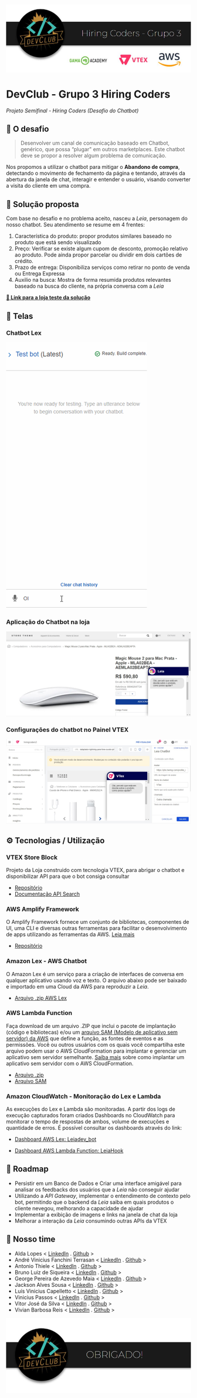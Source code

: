 <img src="./assets/cabec.jpg" alt="Hiring Coders - Grupo 3" />

# DevClub - Grupo 3 Hiring Coders
*Projeto Semifinal - Hiring Coders (Desafio do Chatbot)*

## 🎯 O desafio
> Desenvolver um canal de comunicação baseado em Chatbot, genérico, que possa “plugar" em outros marketplaces. Este chatbot deve se propor a resolver algum problema de comunicação.

Nos propomos a utilizar o chatbot para mitigar o  **Abandono de compra**, detectando o movimento de fechamento da página e tentando, através da abertura da janela de chat, interagir e entender o usuário, visando converter a visita do cliente em uma compra.

## 🚀 Solução proposta
Com base no desafio e no problema aceito, nasceu a *Leia*, personagem do nosso chatbot. Seu atendimento se resume em 4 frentes:
1. Característica do produto: propor produtos similares baseado no produto que está sendo visualizado
2. Preço: Verificar se existe algum cupom de desconto, promoção relativo ao produto. Pode ainda propor parcelar ou dividir em dois cartões de crédito.
3. Prazo de entrega: Disponibiliza serviços como retirar no ponto de venda ou Entrega Expressa
4. Auxilio na busca: Mostra de forma resumida produtos relevantes baseado na busca do cliente, na própria conversa com a *Leia*

**[🔗 Link para a loja teste da solução](https://hiringcoders3.myvtex.com/)**

## 📱 Telas
### Chatbot Lex
<img src="./assets/leia_bot3.gif" alt="Chatbot AWS Lex" />

### Aplicação do Chatbot na loja
<img src="./assets/tela_loja1.jpg" alt="Aplicação do Chatbot na loja" />

### Configurações do chatbot no Painel VTEX
<img src="./assets/tela_loja2.jpg" alt="Configurações do chatbot no Painel VTEX" />

## ⚙ Tecnologias / Utilização

### VTEX Store Block
Projeto da Loja construido com tecnologia VTEX, para abrigar o chatbot e disponibilizar API para que o bot consiga consultar
- [Repositório](https://github.com/GamaDevClub/leia_chatbot)
- [Documentação API Search](https://developers.vtex.com/reference/search-3)

### AWS Amplify Framework
O Amplify Framework fornece um conjunto de bibliotecas, componentes de UI, uma CLI e diversas outras ferramentas para facilitar o desenvolvimento de apps utilizando as ferramentas da AWS. [Leia mais](https://aws.amazon.com/pt/amplify/framework/)

- [Repositório](https://github.com/GamaDevClub/leia-bot-dev)

### Amazon Lex - AWS Chatbot
O Amazon Lex é um serviço para a criação de interfaces de conversa em qualquer aplicativo usando voz e texto.
O arquivo abaixo pode ser baixado e importado em uma Cloud da AWS para reproduzir a *Leia*.
- [Arquivo .zip AWS Lex](assets/leiabot_dev_1_0dadbe2b-49ff-4883-86e7-a831f9f19e60_Bot_LEX_V2.zip)

### AWS Lambda Function
Faça download de um arquivo .ZIP que inclui o pacote de implantação (código e bibliotecas) e/ou um [arquivo SAM (Modelo de aplicativo sem servidor) da AWS](https://docs.aws.amazon.com/lambda/latest/dg/deploying-lambda-apps.html#serverless_app) que define a função, as fontes de eventos e as permissões.
Você ou outros usuários com os quais você compartilha este arquivo podem usar o AWS CloudFormation para implantar e gerenciar um aplicativo sem servidor semelhante. [Saiba mais](https://docs.aws.amazon.com/lambda/latest/dg/serverless-deploy-wt.html#serverless-deploy) sobre como implantar um aplicativo sem servidor com o AWS CloudFormation.

- [Arquivo .zip](assets/leiaHook-pacote-implantação.zip)
- [Arquivo SAM](assets/leiaHook-SAM.yaml)

### Amazon CloudWatch - Monitoração do Lex e Lambda
As execuções do Lex e Lambda são monitoradas. A partir dos logs de execução capturados foram criados Dashboards no CloudWatch para monitorar o tempo de respostas de ambos, volume de execuções e quantidade de erros. É possível consultar os dashboards através do link:

- [Dashboard AWS Lex: Leiadev_bot](https://cloudwatch.amazonaws.com/dashboard.html?dashboard=Leia_Watch&context=eyJSIjoidXMtZWFzdC0xIiwiRCI6ImN3LWRiLTU2Mjk0ODc3MTUzNiIsIlUiOiJ1cy1lYXN0LTFfdVlVMVhUZDg4IiwiQyI6IjNmZWY0c2Y2OWNlcGtzNmtodXY5Z2YwMm9pIiwiSSI6InVzLWVhc3QtMTo3N2FmMTdiNy1kYzE0LTQ4YTItOWU3Zi01YzRlNjE2NjkwZGQiLCJNIjoiUHVibGljIn0=)

- [Dashboard AWS Lambda Function: LeiaHook](https://cloudwatch.amazonaws.com/dashboard.html?dashboard=LeiaHook&context=eyJSIjoidXMtZWFzdC0xIiwiRCI6ImN3LWRiLTU2Mjk0ODc3MTUzNiIsIlUiOiJ1cy1lYXN0LTFfdVlVMVhUZDg4IiwiQyI6IjNmZWY0c2Y2OWNlcGtzNmtodXY5Z2YwMm9pIiwiSSI6InVzLWVhc3QtMTozYTEyM2Q3Zi0yYzYwLTRjNGUtYjdmNy01NjNiOWI0YWZiMGUiLCJNIjoiUHVibGljIn0=)


## 🧭 Roadmap
- Persistir em um Banco de Dados e Criar uma interface amigável para analisar os feedbacks dos usuários que a *Leia* não conseguir ajudar
- Utilizando a *API Gateway*, implementar o entendimento de contexto pelo bot, permitindo que o backend da *Leia* saiba em quais produtos o cliente nevegou, melhorando a capacidade de ajudar
- Implementar a exibição de imagens e links na janela de chat da loja
- Melhorar a interação da *Leia* consumindo outras APIs da VTEX

## 💪 Nosso time

- Alda Lopes < [LinkedIn](https://www.linkedin.com/in/alda-monte-pmp-31a626b1/) . [Github](https://github.com/aldaclopes) >
- André Vinicius Fanchini Terrasan < [LinkedIn](https://www.linkedin.com/in/andreterrasan) . [Github](https://github.com/andrevft) >
- Antonio Thiele < [LinkedIn](https://www.linkedin.com/in/antoniothiele/) . [Github](https://github.com/capelaum) >
- Bruno Luiz de Siqueira < [LinkedIn](https://www.linkedin.com/in/brunoluizdesiqueira) . [Github](https://github.com/brunoluizdesiqueira) >
- George Pereira de Azevedo Maia < [LinkedIn](https://www.linkedin.com/in/georgemaia/) . [Github](https://github.com/georgemaia) >
- Jackson Alves Sousa < [LinkedIn](https://www.linkedin.com/in/jackson-alves541/) . [Github](https://github.com/jackson541/) >
- Luís Vinicius Capelletto < [LinkedIn](https://www.linkedin.com/in/luis-capelletto/) . [Github](https://github.com/antoniocarlos) >
- Vinicius Passos < [LinkedIn](https://www.linkedin.com/in/vtpa/) . [Github](https://github.com/vtpa) >
- Vitor José da Silva < [LinkedIn](https://www.linkedin.com/in/vitor-jose/) . [Github](https://github.com/vitormj) >
- Vivian Barbosa Reis < [LinkedIn](https://www.linkedin.com/in/vivianbarbosareis/) . [Github](https://github.com/vivianreis) >


<center><img src="./assets/obrigado.jpg" alt="Obrigado! DevClub" /></center>
